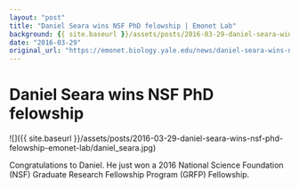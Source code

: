 ```yaml
---
layout: "post"
title: "Daniel Seara wins NSF PhD felowship | Emonet Lab"
background: {{ site.baseurl }}/assets/posts/2016-03-29-daniel-seara-wins-nsf-phd-felowship-emonet-lab/daniel_seara.jpg
date: "2016-03-29"
original_url: "https://emonet.biology.yale.edu/news/daniel-seara-wins-nsf-phd-felowship"
---
```

# Daniel Seara wins NSF PhD felowship

![]({{ site.baseurl }}/assets/posts/2016-03-29-daniel-seara-wins-nsf-phd-felowship-emonet-lab/daniel_seara.jpg)

Congratulations to Daniel. He just won a 2016 National Science Foundation (NSF) Graduate Research Fellowship Program (GRFP) Fellowship.